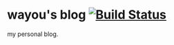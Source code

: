 wayou's blog [![Build Status](https://travis-ci.org/wayou/wayou-blog.svg?branch=master)](https://travis-ci.org/wayou/wayou-blog)
==========

my personal blog.


